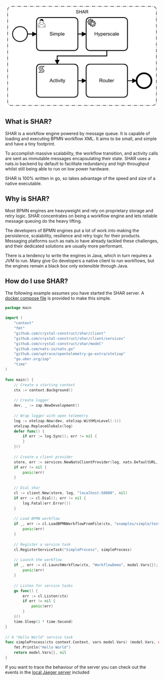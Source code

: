 ![Simple Hyperscale Activity Router](/shar.png?raw=true "SHAR")

## What is SHAR?
SHAR is a workflow engine powered by message queue.  It is capable of loading and executing BPMN workflow XML. 
It aims to be small, and simple and have a tiny footprint.

To accomplish massive scalability, the workflow transition, and activity calls are sent as immutable messages encapsulating their state.
SHAR uses a nats.io backend by default to facilitate redundancy and high throughput whilst still being able to run on low power hardware.

SHAR is 100% written in go, so takes advantage of the speed and size of a native executable.

## Why is SHAR?
Most BPMN engines are heavyweight and rely on proprietary storage and retry logic.
SHAR concentrates on being a workflow engine and lets reliable message queuing do the heavy lifting.

The developers of BPMN engines put a lot of work into making the persistence, scalability, resilience and retry logic for their products.
Messaging platforms such as nats.io have already tackled these challenges, and their dedicated solutions are usually more performant.

There is a tendency to write the engines in Java, which in turn requires a JVM to run.
Many give Go developers a native client to run workflows, but the engines remain a black box only extensible through Java.

## How do I use SHAR?
The following example assumes you have started the SHAR server. A [docker compose file](deploy/compose/docker-compose.yml) is provided to make this simple.

```go
package main

import (
	"context"
	"fmt"
	"github.com/crystal-construct/shar/client"
	"github.com/crystal-construct/shar/client/services"
	"github.com/crystal-construct/shar/model"
	"github.com/nats-io/nats.go"
	"github.com/uptrace/opentelemetry-go-extra/otelzap"
	"go.uber.org/zap"
	"time"
)

func main() {
	// Create a starting context
	ctx := context.Background()

	// Create logger
	dev, _ := zap.NewDevelopment()

	// Wrap logger with open telemetry
	log := otelzap.New(dev, otelzap.WithMinLevel(-1))
	otelzap.ReplaceGlobals(log)
	defer func() {
		if err := log.Sync(); err != nil {
		}
	}()

	// Create a client provider
	store, err := services.NewNatsClientProvider(log, nats.DefaultURL, nats.MemoryStorage)
	if err != nil {
		panic(err)
	}

	// Dial shar
	cl := client.New(store, log, "localhost:50000", nil)
	if err := cl.Dial(); err != nil {
		log.Fatal(err.Error())
	}

	// Load BPMN workflow
	if _, err := cl.LoadBPMNWorkflowFromFile(ctx, "examples/simple/testdata/workflow.bpmn"); err != nil {
		panic(err)
	}

	// Register a service task
	cl.RegisterServiceTask("SimpleProcess", simpleProcess)

	// Launch the workflow
	if _, err := cl.LaunchWorkflow(ctx, "WorkflowDemo", model.Vars{}); err != nil {
		panic(err)
	}

	// Listen for service tasks
	go func() {
		err := cl.Listen(ctx)
		if err != nil {
			panic(err)
		}
	}()
	time.Sleep(1 * time.Second)
}

// A "Hello World" service task
func simpleProcess(ctx context.Context, vars model.Vars) (model.Vars, error) {
	fmt.Println("Hello World")
	return model.Vars{}, nil
}
```
If you want to trace the behaviour of the server you can check out the events in the [local Jaeger server](http://localhost:16686) included
